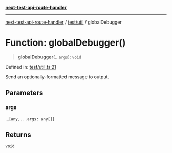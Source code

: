 [**next-test-api-route-handler**](../../../README.md)

***

[next-test-api-route-handler](../../../README.md) / [test/util](../README.md) / globalDebugger

# Function: globalDebugger()

> **globalDebugger**(...`args`): `void`

Defined in: [test/util.ts:21](https://github.com/Xunnamius/next-test-api-route-handler/blob/85e69e8c9f0f5d099e62128bf945b508df618dd6/test/util.ts#L21)

Send an optionally-formatted message to output.

## Parameters

### args

...\[`any`, `...args: any[]`\]

## Returns

`void`
